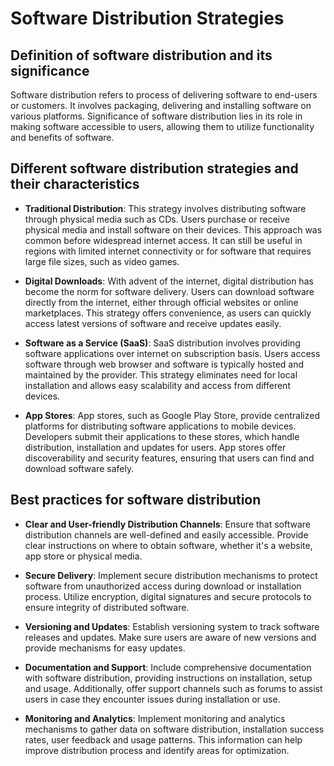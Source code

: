 # Software Distribution Strategies
## Definition of software distribution and its significance

Software distribution refers to process of delivering software to end-users or customers. It involves packaging, delivering and installing software on various platforms. Significance of software distribution lies in its role in making software accessible to users, allowing them to utilize functionality and benefits of software.

## Different software distribution strategies and their characteristics

- **Traditional Distribution**: This strategy involves distributing software through physical media such as CDs. Users purchase or receive physical media and install software on their devices. This approach was common before widespread internet access. It can still be useful in regions with limited internet connectivity or for software that requires large file sizes, such as video games.

- **Digital Downloads**: With advent of the internet, digital distribution has become the norm for software delivery. Users can download software directly from the internet, either through official websites or online marketplaces. This strategy offers convenience, as users can quickly access latest versions of software and receive updates easily.

- **Software as a Service (SaaS)**: SaaS distribution involves providing software applications over internet on subscription basis. Users access software through web browser and software is typically hosted and maintained by the provider. This strategy eliminates need for local installation and allows easy scalability and access from different devices.

- **App Stores**: App stores, such as Google Play Store, provide centralized platforms for distributing software applications to mobile devices. Developers submit their applications to these stores, which handle distribution, installation and updates for users. App stores offer discoverability and security features, ensuring that users can find and download software safely.

## Best practices for software distribution
- **Clear and User-friendly Distribution Channels**: Ensure that software distribution channels are well-defined and easily accessible. Provide clear instructions on where to obtain software, whether it's a website, app store or physical media.

- **Secure Delivery**: Implement secure distribution mechanisms to protect software from unauthorized access during download or installation process. Utilize encryption, digital signatures and secure protocols to ensure integrity of distributed software.

- **Versioning and Updates**: Establish versioning system to track software releases and updates. Make sure users are aware of new versions and provide mechanisms for easy updates.

- **Documentation and Support**: Include comprehensive documentation with software distribution, providing instructions on installation, setup and usage. Additionally, offer support channels such as forums to assist users in case they encounter issues during installation or use.

- **Monitoring and Analytics**: Implement monitoring and analytics mechanisms to gather data on software distribution, installation success rates, user feedback and usage patterns. This information can help improve distribution process and identify areas for optimization.
